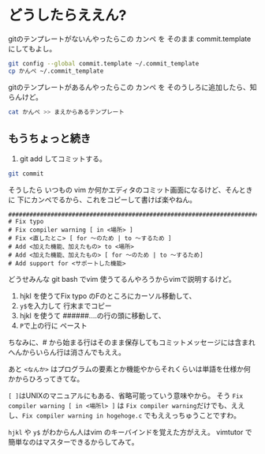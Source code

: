 # どうしたらええん?

gitのテンプレートがないんやったらこの カンペ を そのまま commit.templateにしてもよし。

```bash
git config --global commit.template ~/.commit_template
cp かんぺ ~/.commit_template
```
gitのテンプレートがあるんやったらこの カンペ を そのうしろに追加したら、知らんけど。

```bash
cat かんぺ >> まえからあるテンプレート
```

## もうちょっと続き

1. git add してコミットする。

```bash
git commit
```

そうしたら いつもの vim か何かエディタのコミット画面になるけど、そんときに
下にカンペでるから、これをコピーして書けば楽やねん。

```
########################################################################
# Fix typo
# Fix compiler warning [ in <場所> ]
# Fix <直したとこ> [ for 〜のため | to 〜するため ]
# Add <加えた機能、加えたもの> to <場所>
# Add <加えた機能、加えたもの> [ for 〜のため | to 〜するため]
# Add support for <サポートした機能> 
```

どうせみんな git bash でvim 使うてるんやろうからvimで説明するけど。

1. hjkl を使うてFix typo のFのところにカーソル移動して、
2. `y$`を入力して 行末までコピー
3. hjkl を使うて ######....の行の頭に移動して、
4. `P`で上の行に ペースト

ちなみに、# から始まる行はそのまま保存してもコミットメッセージには含まれへんからいらん行は消さんでもええ。

あと `<なんか>` はプログラムの要素とか機能やからそれくらいは単語を仕様か何かからひろってきてな。

`[ ]`はUNIXのマニュアルにもある、省略可能っていう意味やから。
そう `Fix compiler warning [ in <場所l> ]` は `Fix compiler warning`だけでも、ええし、`Fix compiler warning in hogehoge.c` でもええっちゅうことですわ。

`hjkl` や `y$` がわからん人はvim のキーバインドを覚えた方がええ。
vimtutor で簡単なのはマスターできるからしてみて。